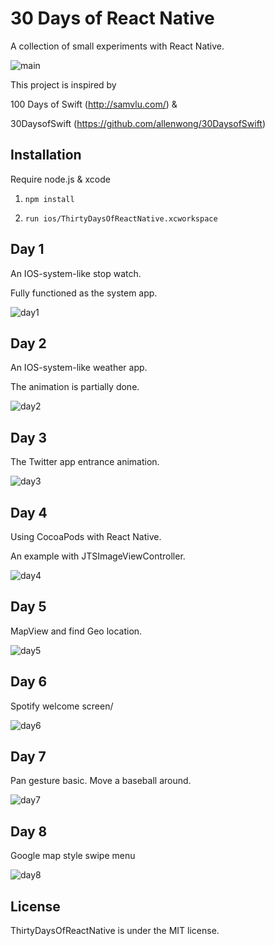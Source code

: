 # 30 Days of React Native
A collection of small experiments with React Native.


![main](https://raw.githubusercontent.com/fangwei716/ThirtyDaysOfReactNative/master/screenshot/main.gif)

This project is inspired by 

100 Days of Swift (http://samvlu.com/) &

30DaysofSwift (https://github.com/allenwong/30DaysofSwift)

## Installation
Require node.js & xcode

1. `npm install`

2. `run ios/ThirtyDaysOfReactNative.xcworkspace`

## Day 1
An IOS-system-like stop watch.

Fully functioned as the system app.

![day1](https://raw.githubusercontent.com/fangwei716/ThirtyDaysOfReactNative/master/screenshot/day1.gif)

## Day 2
An IOS-system-like weather app.

The animation is partially done. 

![day2](https://raw.githubusercontent.com/fangwei716/ThirtyDaysOfReactNative/master/screenshot/day2.gif)

## Day 3
The Twitter app entrance animation.

![day3](https://raw.githubusercontent.com/fangwei716/ThirtyDaysOfReactNative/master/screenshot/day3.gif)

## Day 4
Using CocoaPods with React Native.

An example with JTSImageViewController.

![day4](https://raw.githubusercontent.com/fangwei716/ThirtyDaysOfReactNative/master/screenshot/day4.gif)

## Day 5
MapView and find Geo location.

![day5](https://raw.githubusercontent.com/fangwei716/ThirtyDaysOfReactNative/master/screenshot/day5.gif)

## Day 6
Spotify welcome screen/

![day6](https://raw.githubusercontent.com/fangwei716/ThirtyDaysOfReactNative/master/screenshot/day6.gif)

## Day 7
Pan gesture basic. Move a baseball around.

![day7](https://raw.githubusercontent.com/fangwei716/ThirtyDaysOfReactNative/master/screenshot/day7.gif)

## Day 8
Google map style swipe menu

![day8](https://raw.githubusercontent.com/fangwei716/ThirtyDaysOfReactNative/master/screenshot/day8.gif)

## License

ThirtyDaysOfReactNative is under the MIT license.
